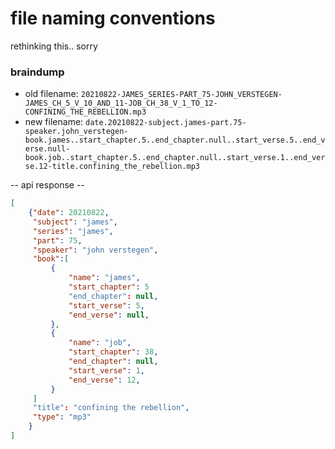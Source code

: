   # file naming conventions
  
rethinking this.. sorry  

### braindump

- old filename: `20210822-JAMES_SERIES-PART_75-JOHN_VERSTEGEN-JAMES_CH_5_V_10_AND_11-JOB_CH_38_V_1_TO_12-CONFINING_THE_REBELLION.mp3`
- new filename: `date.20210822-subject.james-part.75-speaker.john_verstegen-book.james..start_chapter.5..end_chapter.null..start_verse.5..end_verse.null-book.job..start_chapter.5..end_chapter.null..start_verse.1..end_verse.12-title.confining_the_rebellion.mp3`

-- api response -- 
```json
[
    {"date": 20210822,
     "subject": "james",
     "series": "james",
     "part": 75,
     "speaker": "john verstegen",
     "book":[
         {
             "name": "james",
             "start_chapter": 5
             "end_chapter": null,
             "start_verse": 5,
             "end_verse": null,
         },
         {
             "name": "job",
             "start_chapter": 38,
             "end_chapter": null,
             "start_verse": 1,
             "end_verse": 12,
         }
     ]
     "title": "confining the rebellion",
     "type": "mp3"
    }
]
```
